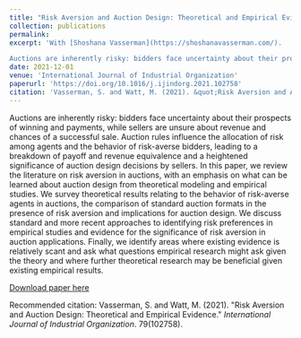 ```yaml
---
title: "Risk Aversion and Auction Design: Theoretical and Empirical Evidence"
collection: publications
permalink:
excerpt: 'With [Shoshana Vasserman](https://shoshanavasserman.com/).

Auctions are inherently risky: bidders face uncertainty about their prospects of winning and payments, while sellers are unsure about revenue and chances of a successful sale. Auction rules influence the allocation of risk among agents and the behavior of risk-averse bidders, leading to a breakdown of payoff and revenue equivalence and a heightened significance of auction design decisions by sellers. In this paper, we review the literature on risk aversion in auctions, with an emphasis on what can be learned about auction design from theoretical modeling and empirical studies. We survey theoretical results relating to the behavior of risk-averse agents in auctions, the comparison of standard auction formats in the presence of risk aversion and implications for auction design. We discuss standard and more recent approaches to identifying risk preferences in empirical studies and evidence for the significance of risk aversion in auction applications. Finally, we identify areas where existing evidence is relatively scant and ask what questions empirical research might ask given the theory and where further theoretical research may be beneficial given existing empirical results.'
date: 2021-12-01
venue: 'International Journal of Industrial Organization'
paperurl: 'https://doi.org/10.1016/j.ijindorg.2021.102758'
citation: 'Vasserman, S. and Watt, M. (2021). &quot;Risk Aversion and Auction Design: Theoretical and Empirical Evidence.&quot; <i>International Journal of Industrial Organization</i>. 79(102758).'
---
```

Auctions are inherently risky: bidders face uncertainty about their prospects of winning and payments, while sellers are unsure about revenue and chances of a successful sale. Auction rules influence the allocation of risk among agents and the behavior of risk-averse bidders, leading to a breakdown of payoff and revenue equivalence and a heightened significance of auction design decisions by sellers. In this paper, we review the literature on risk aversion in auctions, with an emphasis on what can be learned about auction design from theoretical modeling and empirical studies. We survey theoretical results relating to the behavior of risk-averse agents in auctions, the comparison of standard auction formats in the presence of risk aversion and implications for auction design. We discuss standard and more recent approaches to identifying risk preferences in empirical studies and evidence for the significance of risk aversion in auction applications. Finally, we identify areas where existing evidence is relatively scant and ask what questions empirical research might ask given the theory and where further theoretical research may be beneficial given existing empirical results.

[Download paper here](https://doi.org/10.1016/j.ijindorg.2021.102758)

Recommended citation: Vasserman, S. and Watt, M. (2021). "Risk Aversion and Auction Design: Theoretical and Empirical Evidence." <i>International Journal of Industrial Organization</i>. 79(102758).
